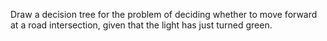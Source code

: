 

Draw a decision tree for the problem of deciding whether to move forward
at a road intersection, given that the light has just turned green.
